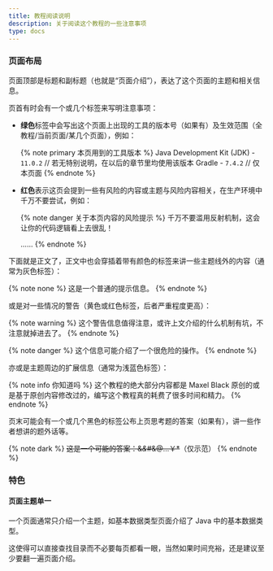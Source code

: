 ```yaml
---
title: 教程阅读说明
description: 关于阅读这个教程的一些注意事项
type: docs
---
```


### 页面布局

页面顶部是标题和副标题（也就是“页面介绍”），表达了这个页面的主题和相关信息。

页首有时会有一个或几个标签来写明注意事项：

- **绿色**标签中会写出这个页面上出现的工具的版本号（如果有）及生效范围（全教程/当前页面/某几个页面），例如：
  
  {% note primary 本页用到的工具版本 %}
  Java Development Kit (JDK) - `11.0.2` // 若无特别说明，在以后的章节里均使用该版本
  Gradle - `7.4.2` // 仅本页面
  {% endnote %}
  
- **红色**表示这页会提到一些有风险的内容或主题与风险内容相关，在生产环境中千万不要尝试，例如：
  
  {% note danger 关于本页内容的风险提示 %}
  千万不要滥用反射机制，这会让你的代码逻辑看上去很乱！
  <!--
  代码逻辑在很大程度上决定了开发和后期调试/修改难度，以及代码的健康度（也就是出 Bug 的几率）。滥用反射造成的杂乱代码逻辑会极大程度增加难度，同时增加出现 Bug 的几率。

  如果必须要用，这里建议通过写一个 工具类 / 代理类 专用于反射调用**一个**类或**一个**字段。
  -->
  ......
  {% endnote %}

下面就是正文了，正文中也会穿插着带有颜色的标签来讲一些主题线外的内容（通常为灰色标签）：

{% note none %} 这是一个普通的提示信息。 {% endnote %}

或是对一些情况的警告（黄色或红色标签，后者严重程度更高）：

{% note warning %} 这个警告信息值得注意，或许上文介绍的什么机制有坑，不注意就掉进去了。 {% endnote %}

{% note danger %} 这个信息可能介绍了一个很危险的操作。 {% endnote %}

亦或是主题周边的扩展信息（通常为浅蓝色标签）：

{% note info 你知道吗 %} 这个教程的绝大部分内容都是 Maxel Black 原创的或是基于原创内容修改过的，编写这个教程真的耗费了很多时间和精力。 {% endnote %}

页末可能会有一个或几个黑色的标签公布上页思考题的答案（如果有），讲一些作者想讲的题外话等。

{% note dark %}
~~这是一个可能的答案：&*&*#&@…￥*~~（仅示范）
{% endnote %}

### 特色

#### 页面主题单一

一个页面通常只介绍一个主题，如基本数据类型页面介绍了 Java 中的基本数据类型。

这使得可以直接查找目录而不必要每页都看一眼，当然如果时间充裕，还是建议至少要翻一遍页面介绍。